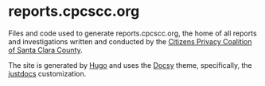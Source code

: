 # reports.cpcscc.org

Files and code used to generate reports.cpcscc.org, the home of all reports and investigations written and conducted by the [Citizens Privacy Coalition of Santa Clara County](https://www.cpcscc.org/).

The site is generated by [Hugo](https://gohugo.io) and uses the [Docsy](https://docsy.dev) theme, specifically, the [justdocs](https://github.com/LisaFC/justdocs) customization.
